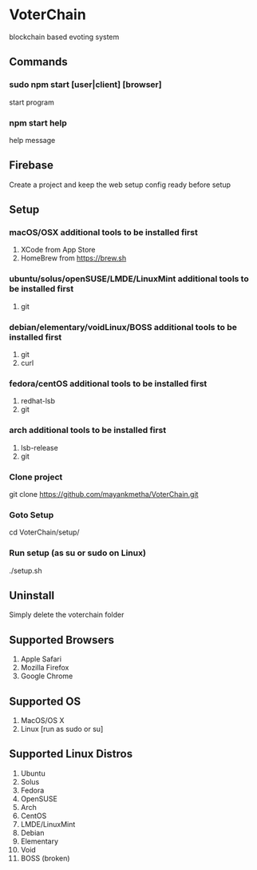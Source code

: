 # VoterChain
blockchain based evoting system

## Commands
### sudo npm start [user|client] [browser]
start program
### npm start help
help message

## Firebase
Create a project and keep the web setup config ready before setup

## Setup
### macOS/OSX additional tools to be installed first
1) XCode from App Store
2) HomeBrew from https://brew.sh

### ubuntu/solus/openSUSE/LMDE/LinuxMint additional tools to be installed first
1) git

### debian/elementary/voidLinux/BOSS additional tools to be installed first
1) git
2) curl

### fedora/centOS additional tools to be installed first
1) redhat-lsb
2) git

### arch additional tools to be installed first
1) lsb-release
2) git

### Clone project
git clone https://github.com/mayankmetha/VoterChain.git

### Goto Setup
cd VoterChain/setup/

### Run setup (as su or sudo on Linux)
./setup.sh

## Uninstall
Simply delete the voterchain folder

## Supported Browsers
1) Apple Safari
2) Mozilla Firefox
3) Google Chrome

## Supported OS
1) MacOS/OS X
2) Linux [run as sudo or su]

## Supported Linux Distros
1)  Ubuntu
2)  Solus
3)  Fedora
4)  OpenSUSE
5)  Arch
6)  CentOS
7)  LMDE/LinuxMint
8)  Debian
9)  Elementary
10) Void
11) BOSS (broken)